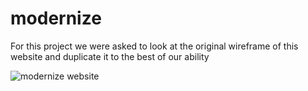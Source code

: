 # modernize

For this project we were asked to look at the original wireframe of this website and duplicate it to the best of our ability

![modernize website](/amountcastlej/modernize/blob/main/modernize.png?raw=true)
